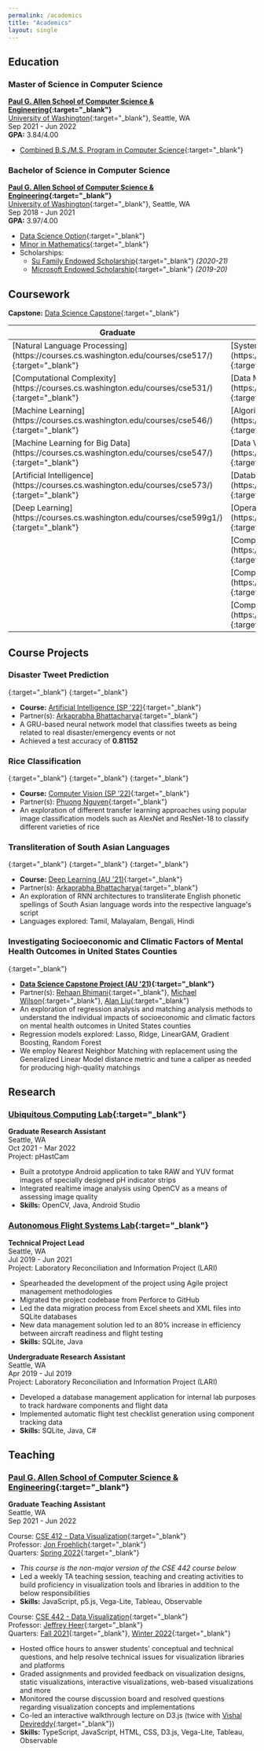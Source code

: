 ```yaml
---
permalink: /academics
title: "Academics"
layout: single
---
```


## Education

### Master of Science in Computer Science
**[Paul G. Allen School of Computer Science & Engineering](https://cs.washington.edu){:target="_blank"}**\
[University of Washington](https://washington.edu){:target="_blank"}, Seattle, WA\
Sep 2021 - Jun 2022\
**GPA:** 3.84/4.00
- [Combined B.S./M.S. Program in Computer Science](https://www.cs.washington.edu/academics/bsms){:target="_blank"}

### Bachelor of Science in Computer Science
**[Paul G. Allen School of Computer Science & Engineering](https://cs.washington.edu){:target="_blank"}**\
[University of Washington](https://washington.edu){:target="_blank"}, Seattle, WA\
Sep 2018 - Jun 2021\
**GPA:** 3.97/4.00
- [Data Science Option](https://cs.washington.edu/academics/ugrad/current-students/degree/data-science){:target="_blank"}
- [Minor in Mathematics](https://math.washington.edu/math-minor){:target="_blank"}
- Scholarships:
    - [Su Family Endowed Scholarship](https://www.cs.washington.edu/students/ugrad/departmental/su){:target="_blank"} *(2020-21)*
    - [Microsoft Endowed Scholarship](https://www.cs.washington.edu/students/ugrad/departmental/msendow){:target="_blank"} *(2019-20)*

## Coursework
**Capstone:** [Data Science Capstone](https://courses.cs.washington.edu/courses/cse481ds/){:target="_blank"}
<table>
    <colgroup>
        <col width="33%" />
        <col width="34%" />
        <col width="33%" />
    </colgroup>
    <thead>
        <tr class="header">
            <th>Graduate</th>
            <th>Undergraduate</th>
            <th>Other/Seminars</th>
        </tr>
    </thead>
    <tbody>
        <tr>
            <td markdown="span">[Natural Language Processing](https://courses.cs.washington.edu/courses/cse517/){:target="_blank"}</td>
            <td markdown="span">[Systems Programming](https://courses.cs.washington.edu/courses/cse333/){:target="_blank"}</td>
            <td markdown="span">[Differential Equations](https://math.washington.edu/math207307){:target="_blank"}</td>
        </tr>
        <tr>
            <td markdown="span">[Computational Complexity](https://courses.cs.washington.edu/courses/cse531/){:target="_blank"}</td>
            <td markdown="span">[Data Management](https://courses.cs.washington.edu/courses/cse344/){:target="_blank"}</td>
            <td markdown="span">[Linear Algebra](https://math.washington.edu/math208308){:target="_blank"}</td>
        </tr>
        <tr>
            <td markdown="span">[Machine Learning](https://courses.cs.washington.edu/courses/cse546/){:target="_blank"}</td>
            <td markdown="span">[Algorithms](https://courses.cs.washington.edu/courses/cse421/){:target="_blank"}</td>
            <td markdown="span">[Linear Analysis](https://math.washington.edu/math209309){:target="_blank"}</td>
        </tr>
        <tr>
            <td markdown="span">[Machine Learning for Big Data](https://courses.cs.washington.edu/courses/cse547/){:target="_blank"}</td>
            <td markdown="span">[Data Visualization](https://courses.cs.washington.edu/courses/cse442/){:target="_blank"}</td>
            <td markdown="span">[Advanced Linear Algebra](https://sites.math.washington.edu/~m318/){:target="_blank"}</td>
        </tr>
        <tr>
            <td markdown="span">[Artificial Intelligence](https://courses.cs.washington.edu/courses/cse573/){:target="_blank"}</td>
            <td markdown="span">[Database Systems Internals](https://courses.cs.washington.edu/courses/cse444/){:target="_blank"}</td>
            <td markdown="span">[Mathematics of Democracy (Special Offering)](https://math.washington.edu/special-offerings){:target="_blank"}</td>
        </tr>
        <tr>
            <td markdown="span">[Deep Learning](https://courses.cs.washington.edu/courses/cse599g1/){:target="_blank"}</td>
            <td markdown="span">[Operating Systems](https://courses.cs.washington.edu/courses/cse451/){:target="_blank"}</td>
            <td markdown="span">[Robotics Colloquium](https://courses.cs.washington.edu/courses/cse590r/){:target="_blank"}</td>
        </tr>
        <tr>
            <td markdown="span"></td>
            <td markdown="span">[Computer Vision](https://courses.cs.washington.edu/courses/cse455/){:target="_blank"}</td>
            <td markdown="span">[Systems Seminar](https://courses.cs.washington.edu/courses/cse590s/){:target="_blank"}</td>
        </tr>
        <tr>
            <td markdown="span"></td>
            <td markdown="span">[Computer Communication Networks](https://courses.cs.washington.edu/courses/cse461/){:target="_blank"}</td>
            <td markdown="span">[Security Seminar](https://courses.cs.washington.edu/courses/cse590y/){:target="_blank"}</td>
        </tr>
        <tr>
            <td markdown="span"></td>
            <td markdown="span">[Computer Security](https://courses.cs.washington.edu/courses/cse484/){:target="_blank"}</td>
            <td markdown="span">[Scientific Computing](https://www.washington.edu/students/crscat/appmath.html#amath301){:target="_blank"}</td>
        </tr>
    </tbody>
</table>

## Course Projects

### Disaster Tweet Prediction
[<i class="fab fa-github"></i>](https://github.com/abhishekbabu/cse573-disaster-tweet-prediction){:target="_blank"} [<i class="fab fa-kaggle"></i>](https://www.kaggle.com/competitions/nlp-getting-started){:target="_blank"}
- **Course:** [Artificial Intelligence (SP '22)](https://courses.cs.washington.edu/courses/cse573/22sp/){:target="_blank"}
- Partner(s): [Arkaprabha Bhattacharya](https://www.linkedin.com/in/arkaprabhabhattacharya/){:target="_blank"}
- A GRU-based neural network model that classifies tweets as being related to real disaster/emergency events or not
- Achieved a test accuracy of **0.81152**

### Rice Classification
[<i class="fab fa-github"></i>](https://github.com/abhishekbabu/cse455-rice-classification){:target="_blank"} [<i class="fas fa-link"></i>](https://abhishekbabu.github.io/cse455-rice-classification/){:target="_blank"} [<i class="fab fa-kaggle"></i>](https://www.kaggle.com/datasets/muratkokludataset/rice-image-dataset){:target="_blank"}
- **Course:** [Computer Vision (SP '22)](https://courses.cs.washington.edu/courses/cse455/22sp/){:target="_blank"}
- Partner(s): [Phuong Nguyen](https://www.linkedin.com/in/phdn/){:target="_blank"}
- An exploration of different transfer learning approaches using popular image classification models such as AlexNet and ResNet-18 to classify different varieties of rice

### Transliteration of South Asian Languages
[<i class="fab fa-github"></i>](https://github.com/abhishekbabu/cse599g1-transliteration-net){:target="_blank"} [<i class="fas fa-link"></i>](https://arkabhat.github.io/cse490g1-final-project/){:target="_blank"} [<i class="fas fa-database"></i>](https://github.com/google-research-datasets/dakshina){:target="_blank"}
- **Course:** [Deep Learning (AU '21)](https://courses.cs.washington.edu/courses/cse490g1/21au/){:target="_blank"}
- Partner(s): [Arkaprabha Bhattacharya](https://www.linkedin.com/in/arkaprabhabhattacharya/){:target="_blank"}
- An exploration of RNN architectures to transliterate English phonetic spellings of South Asian language words into the respective language's script
- Languages explored: Tamil, Malayalam, Bengali, Hindi

### Investigating Socioeconomic and Climatic Factors of Mental Health Outcomes in United States Counties
[<i class="fab fa-github"></i>](https://github.com/abhishekbabu/cse481ds-mental-health){:target="_blank"}
- **[Data Science Capstone Project (AU '21)](https://courses.cs.washington.edu/courses/cse481ds/21au/){:target="_blank"}**
- Partner(s): [Rehaan Bhimani](https://www.linkedin.com/in/rehaanbhimani/){:target="_blank"}, [Michael Wilson](https://www.linkedin.com/in/michaelwilson23/){:target="_blank"}, [Alan Liu](https://www.linkedin.com/in/alan-liu3/){:target="_blank"}
- An exploration of regression analysis and matching analysis methods to understand the individual impacts of socioeconomic and climatic factors on mental health outcomes in United States counties
- Regression models explored: Lasso, Ridge, LinearGAM, Gradient Boosting, Random Forest
- We employ Nearest Neighbor Matching with replacement using the Generalized Linear Model distance metric and tune a caliper as needed for producing high-quality matchings

## Research

### [Ubiquitous Computing Lab](http://ubicomplab.cs.washington.edu/){:target="_blank"}
**Graduate Research Assistant**\
Seattle, WA\
Oct 2021 - Mar 2022\
Project: pHastCam
- Built a prototype Android application to take RAW and YUV format images of specially designed pH indicator strips
- Integrated realtime image analysis using OpenCV as a means of assessing image quality
- **Skills:** OpenCV, Java, Android Studio

### [Autonomous Flight Systems Lab](https://sites.uw.edu/afsl/){:target="_blank"}
**Technical Project Lead**\
Seattle, WA\
Jul 2019 - Jun 2021\
Project: Laboratory Reconciliation and Information Project (LARI)
- Spearheaded the development of the project using Agile project management methodologies
- Migrated the project codebase from Perforce to GitHub
- Led the data migration process from Excel sheets and XML files into SQLite databases
- New data management solution led to an 80% increase in efficiency between aircraft readiness and flight testing
- **Skills:** SQLite, Java

**Undergraduate Research Assistant**\
Seattle, WA\
Apr 2019 - Jul 2019\
Project: Laboratory Reconciliation and Information Project (LARI)
- Developed a database management application for internal lab purposes to track hardware components and flight data
- Implemented automatic flight test checklist generation using component tracking data
- **Skills:** SQLite, Java, C#

## Teaching

### [Paul G. Allen School of Computer Science & Engineering](http://cs.washington.edu/){:target="_blank"}
**Graduate Teaching Assistant**\
Seattle, WA\
Sep 2021 - Jun 2022

Course: [CSE 412 - Data Visualization](https://courses.cs.washington.edu/courses/cse412/){:target="_blank"}\
Professor: [Jon Froehlich](https://jonfroehlich.github.io/){:target="_blank"}\
Quarters: [Spring 2022](https://courses.cs.washington.edu/courses/cse412/22sp/){:target="_blank"}
- *This course is the non-major version of the CSE 442 course below*
- Led a weekly TA teaching session, teaching and creating activities to build proficiency in visualization tools and libraries in addition to the below responsibilities
- **Skills:** JavaScript, p5.js, Vega-Lite, Tableau, Observable

Course: [CSE 442 - Data Visualization](https://courses.cs.washington.edu/courses/cse442/){:target="_blank"}\
Professor: [Jeffrey Heer](https://homes.cs.washington.edu/~jheer/){:target="_blank"}\
Quarters: [Fall 2021](https://courses.cs.washington.edu/courses/cse442/21au/){:target="_blank"}, [Winter 2022](https://courses.cs.washington.edu/courses/cse442/22wi/){:target="_blank"}
- Hosted office hours to answer students' conceptual and technical questions, and help resolve technical issues for visualization libraries and platforms
- Graded assignments and provided feedback on visualization designs, static visualizations, interactive visualizations, web-based visualizations and more
- Monitored the course discussion board and resolved questions regarding visualization concepts and implementations
- Co-led an interactive walkthrough lecture on D3.js (twice with [Vishal Devireddy](https://vishald.com/){:target="_blank"})
- **Skills:** TypeScript, JavaScript, HTML, CSS, D3.js, Vega-Lite, Tableau, Observable
